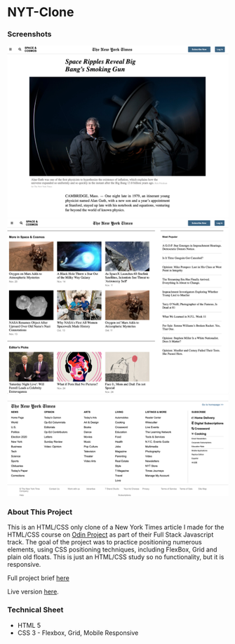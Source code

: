 # NYT-Clone

<h3>Screenshots</h3>

<img src="/README_images/article.png">
<img src="/README_images/related.png">
<img src="/README_images/footer.png">

<h3>About This Project</h3>
<p>This is an HTML/CSS only clone of a New York Times article I made for the HTML/CSS course on <a href="https://www.theodinproject.com/" target="_blank">Odin Project</a> as part of their Full Stack Javascript track. The goal of the project was to practice positioning numerous elements, using CSS positioning techniques, including FlexBox, Grid and plain old floats. This is just an HTML/CSS study so no functionality, but it is responsive.
</p>
<p>Full project brief <a href="https://www.theodinproject.com/courses/html-and-css/lessons/positioning-and-floating-elements" target="_blank">here</a></p>
<p>Live version <a href="https://mickywagner.github.io/NYT-Clone/" target="_blank">here</a>.</p>


<h3>Technical Sheet</h3>

<ul>
  <li>HTML 5</li>
  <li>CSS 3 - Flexbox, Grid, Mobile Responsive</li>
</ul>
